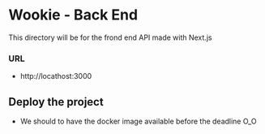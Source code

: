 # Wookie - Back End

This directory will be for the frond end API made with Next.js

###  URL

- http://locathost:3000

## Deploy the project 

* We should to have the docker image available before the deadline O_O